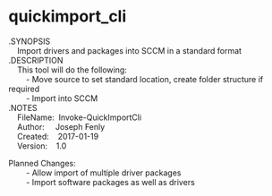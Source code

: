# quickimport_cli
.SYNOPSIS </br>
&nbsp;&nbsp;&nbsp;&nbsp;Import drivers and packages into SCCM in a standard format </br>
.DESCRIPTION </br>
&nbsp;&nbsp;&nbsp;&nbsp;This tool will do the following: </br>
&nbsp;&nbsp;&nbsp;&nbsp;&nbsp;&nbsp;&nbsp;&nbsp;- Move source to set standard location, create folder structure if required </br>
&nbsp;&nbsp;&nbsp;&nbsp;&nbsp;&nbsp;&nbsp;&nbsp;- Import into SCCM </br>
.NOTES </br>
&nbsp;&nbsp;&nbsp;&nbsp;FileName:&nbsp;&nbsp;Invoke-QuickImportCli </br>
&nbsp;&nbsp;&nbsp;&nbsp;Author:&nbsp;&nbsp;&nbsp;&nbsp;&nbsp;Joseph Fenly </br>
&nbsp;&nbsp;&nbsp;&nbsp;Created:&nbsp;&nbsp;&nbsp;&nbsp;2017-01-19 </br>
&nbsp;&nbsp;&nbsp;&nbsp;Version:&nbsp;&nbsp;&nbsp;&nbsp;1.0 </br>

Planned Changes:</br>
&nbsp;&nbsp;&nbsp;&nbsp;&nbsp;&nbsp;&nbsp;&nbsp;- Allow import of multiple driver packages</br>
&nbsp;&nbsp;&nbsp;&nbsp;&nbsp;&nbsp;&nbsp;&nbsp;- Import software packages as well as drivers</br>
